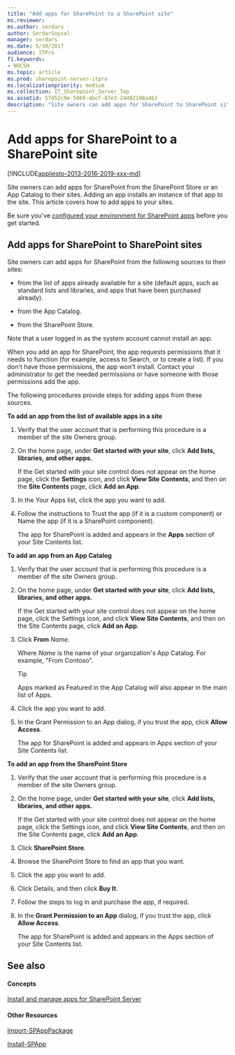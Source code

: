 ```yaml
---
title: "Add apps for SharePoint to a SharePoint site"
ms.reviewer: 
ms.author: serdars
author: SerdarSoysal
manager: serdars
ms.date: 5/30/2017
audience: ITPro
f1.keywords:
- NOCSH
ms.topic: article
ms.prod: sharepoint-server-itpro
ms.localizationpriority: medium
ms.collection: IT_Sharepoint_Server_Top
ms.assetid: 57d52c9e-5069-4bcf-87e3-24482198a462
description: "Site owners can add apps for SharePoint to SharePoint sites so that they and other users of the site can use the app."
---
```


# Add apps for SharePoint to a SharePoint site

[!INCLUDE[appliesto-2013-2016-2019-xxx-md](../includes/appliesto-2013-2016-2019-xxx-md.md)] 
  
Site owners can add apps for SharePoint from the SharePoint Store or an App Catalog to their sites. Adding an app installs an instance of that app to the site. This article covers how to add apps to your sites.
  
Be sure you've [configured your environment for SharePoint apps](configure-an-environment-for-apps-for-sharepoint.md) before you get started. 
  
## Add apps for SharePoint to SharePoint sites

Site owners can add apps for SharePoint from the following sources to their sites:
  
- from the list of apps already available for a site (default apps, such as standard lists and libraries, and apps that have been purchased already).
    
- from the App Catalog.
    
- from the SharePoint Store.
    
Note that a user logged in as the system account cannot install an app.
  
When you add an app for SharePoint, the app requests permissions that it needs to function (for example, access to Search, or to create a list). If you don't have those permissions, the app won't install. Contact your administrator to get the needed permissions or have someone with those permissions add the app.
  
The following procedures provide steps for adding apps from these sources.
  
 **To add an app from the list of available apps in a site**
  
1. Verify that the user account that is performing this procedure is a member of the site Owners group.
    
2. On the home page, under **Get started with your site**, click **Add lists, libraries, and other apps.**
    
    If the Get started with your site control does not appear on the home page, click the **Settings** icon, and click **View Site Contents**, and then on the **Site Contents** page, click **Add an App**.
    
3. In the Your Apps list, click the app you want to add.
    
4. Follow the instructions to Trust the app (if it is a custom component) or Name the app (if it is a SharePoint component).
    
    The app for SharePoint is added and appears in the **Apps** section of your Site Contents list. 
    
 **To add an app from an App Catalog**
  
1. Verify that the user account that is performing this procedure is a member of the site Owners group.
    
2. On the home page, under **Get started with your site**, click **Add lists, libraries, and other apps.**
    
    If the Get started with your site control does not appear on the home page, click the Settings icon, and click **View Site Contents**, and then on the Site Contents page, click **Add an App**.
    
3. Click **From** _Name_.
    
    Where _Name_ is the name of your organization's App Catalog. For example, "From Contoso". 
    
    > [!TIP]
    > Apps marked as Featured in the App Catalog will also appear in the main list of Apps. 
  
4. Click the app you want to add.
    
5. In the Grant Permission to an App dialog, if you trust the app, click **Allow Access**.
    
    The app for SharePoint is added and appears in Apps section of your Site Contents list.
    
 **To add an app from the SharePoint Store**
  
1. Verify that the user account that is performing this procedure is a member of the site Owners group.
    
2. On the home page, under **Get started with your site**, click **Add lists, libraries, and other apps.**
    
    If the Get started with your site control does not appear on the home page, click the Settings icon, and click **View Site Contents**, and then on the Site Contents page, click **Add an App**.
    
3. Click **SharePoint Store**.
    
4. Browse the SharePoint Store to find an app that you want.
    
5. Click the app you want to add.
    
6. Click Details, and then click **Buy It**.
    
7. Follow the steps to log in and purchase the app, if required.
    
8. In the **Grant Permission to an App** dialog, if you trust the app, click **Allow Access**.
    
    The app for SharePoint is added and appears in the Apps section of your Site Contents list.
    
## See also

#### Concepts

[Install and manage apps for SharePoint Server](install-and-manage-apps-for-sharepoint-server.md)
#### Other Resources

[Import-SPAppPackage](/powershell/module/sharepoint-server/Import-SPAppPackage?view=sharepoint-ps)
  
[Install-SPApp](/powershell/module/sharepoint-server/Install-SPApp?view=sharepoint-ps)

